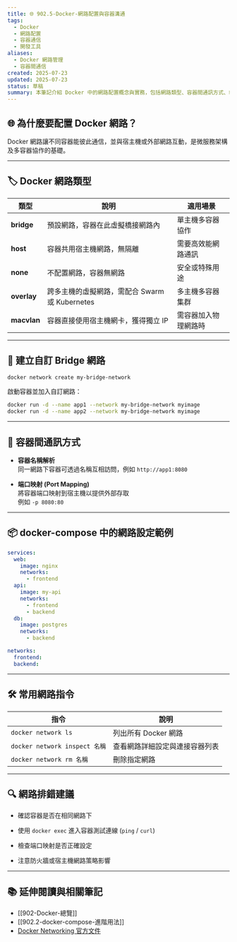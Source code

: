 ```yaml
---
title: 🌐 902.5-Docker-網路配置與容器溝通
tags:
  - Docker
  - 網路配置
  - 容器通信
  - 開發工具
aliases:
  - Docker 網路管理
  - 容器間通信
created: 2025-07-23
updated: 2025-07-23
status: 草稿
summary: 本筆記介紹 Docker 中的網路配置概念與實務，包括網路類型、容器間通訊方式、端口映射及網路排錯技巧。
---
```


## 🌐 為什麼要配置 Docker 網路？

Docker 網路讓不同容器能彼此通信，並與宿主機或外部網路互動，是微服務架構及多容器協作的基礎。

---
## 🏷️ Docker 網路類型

|類型|說明|適用場景|
|---|---|---|
|**bridge**|預設網路，容器在此虛擬橋接網路內|單主機多容器協作|
|**host**|容器共用宿主機網路，無隔離|需要高效能網路通訊|
|**none**|不配置網路，容器無網路|安全或特殊用途|
|**overlay**|跨多主機的虛擬網路，需配合 Swarm 或 Kubernetes|多主機多容器集群|
|**macvlan**|容器直接使用宿主機網卡，獲得獨立 IP|需容器加入物理網路時|

---
## 🔧 建立自訂 Bridge 網路

```bash
docker network create my-bridge-network
```

啟動容器並加入自訂網路：

```bash
docker run -d --name app1 --network my-bridge-network myimage
docker run -d --name app2 --network my-bridge-network myimage
```
---

## 🔄 容器間通訊方式

- **容器名稱解析**  
    同一網路下容器可透過名稱互相訪問，例如 `http://app1:8080`

- **端口映射 (Port Mapping)**  
    將容器端口映射到宿主機以提供外部存取  
    例如 `-p 8080:80`

---
## 📦 docker-compose 中的網路設定範例

```yaml
services:
  web:
    image: nginx
    networks:
      - frontend
  api:
    image: my-api
    networks:
      - frontend
      - backend
  db:
    image: postgres
    networks:
      - backend

networks:
  frontend:
  backend:
```

---
## 🛠 常用網路指令

|指令|說明|
|---|---|
|`docker network ls`|列出所有 Docker 網路|
|`docker network inspect 名稱`|查看網路詳細設定與連接容器列表|
|`docker network rm 名稱`|刪除指定網路|

---

## 🔍 網路排錯建議

- 確認容器是否在相同網路下

- 使用 `docker exec` 進入容器測試連線 (`ping` / `curl`)

- 檢查端口映射是否正確設定

- 注意防火牆或宿主機網路策略影響

---

## 📚 延伸閱讀與相關筆記

- [[902-Docker-總覽]]
- [[902.2-docker-compose-進階用法]]
- [Docker Networking 官方文件](https://docs.docker.com/network/)